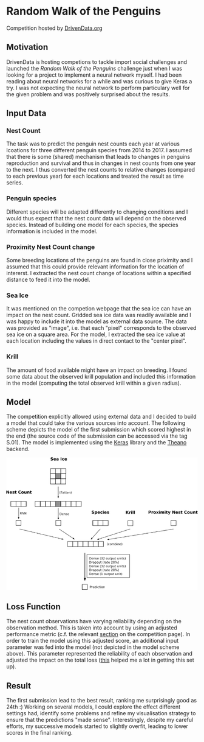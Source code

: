 # Random Walk of the Penguins
Competition hosted by [DrivenData.org](https://www.drivendata.org)

## Motivation

DrivenData is hosting competions to tackle import social challenges and launched the _Random Walk of the Penguins_ challenge just when I was looking for a project to implement a neural network myself. I had been reading about neural networks for a while and was curious to give Keras a try. I was not expecting the neural network to perform particulary well for the given problem and was positively surprised about the results.

## Input Data

### Nest Count
The task was to predict the penguin nest counts each year at various lcoations for three different penguin species from 2014 to 2017. I assumed that there is some (shared) mechanism that leads to changes in penguins reproduction and survival and thus in changes in nest counts from one year to the next. I thus converted the nest counts to relative changes (compared to each previous year) for each locations and treated the result as time series.

### Penguin species
Different species will be adapted differently to changing conditions and I would thus expect that the nest count data will depend on the observed species. Instead of building one model for each species, the species information is included in the model.

### Proximity Nest Count change
Some breeding locations of the penguins are found in close priximity and I assumed that this could provide relevant information for the location of intererst. I extracted the nest count change of locations within a specified distance to feed it into the model.

### Sea Ice
It was mentioned on the competion webpage that the sea ice can have an impact on the nest count. Gridded sea ice data was readily available and I was happy to include it into the model as external data source. The data was provided as "image", i.e. that each "pixel" corresponds to the observed sea ice on a square area. For the model, I extracted the sea ice value at each location including the values in direct contact to the "center pixel".

### Krill
The amount of food available might have an impact on breeding. I found some data about the observed krill population and included this information in the model (computing the total observed krill within a given radius). 

## Model

The competition explicitly allowed using external data and I decided to build a model that could take the various sources into account. The following scheme depicts the model of the first submission which scored highest in the end (the source code of the submission can be accessed via the tag S.01). The model is implemented using the [Keras](https://keras.io) library and the [Theano](http://deeplearning.net/software/theano/) backend.

![Model Scheme](Random-Walk-Of-The-Penguins-Model.png)


## Loss Function
The nest count observations have varying reliability depending on the observation method. This is taken into account by using an adjusted performance metric (c.f. the relevant [section](https://www.drivendata.org/competitions/47/penguins/page/89/) on the competition page). In order to train the model using this adjusted score, an additional input parameter was fed into the model (not depicted in the model scheme above). This parameter represented the reliability of each observation and adjusted the impact on the total loss ([this](https://github.com/fchollet/keras/issues/2121) helped me a lot in getting this set up).

## Result

The first submission lead to the best result, ranking me surprisingly good as 24th :) 
Working on several models, I could explore the effect different settings had, identify some problems and refine my visualisation strategy to ensure that the predictions "made sense". Interestingly, despite my careful efforts, my successive models started to slightly overfit, leading to lower scores in the final ranking.
